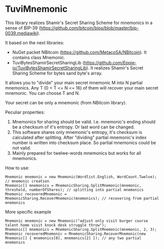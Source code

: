 # TuviMnemonic

This library realizes Shamir's Secret Sharing Scheme for mnemonics in a sense of BIP-39 (https://github.com/bitcoin/bips/blob/master/bip-0039.mediawiki).

It based on the next libraries:
* NuGet packet NBitcoin (https://github.com/MetacoSA/NBitcoin). It contains class Mnemonic.
* TuviBytesShamirSecretSharingLib (https://github.com/Eppie-io/TuviBytesShamirSecretSharingLib). It realizes Shamir's Secret Sharing Scheme for bytes sand byte's array.

It allows you to "divide" your main secret mnemonic M into N partial mnemonics. Any T (0 < T <= N <= 16) of them will recover your main secret mnemonic. You can choose T and N.

Your secret can be only a mnemonic (from NBitcoin library).

Peculiar properties:
1. Mnemonics for sharing should be valid. I.e. mnemonic's ending should be a checksum of it's entropy. Or last word can be changed.
2. This software shares only mnemonic's entropy, it's checksum is calculated after splitting. After "dividing" partial mnemonic's index number is written into checksum place. So partial mnemonics could be not valid.
3. Mainly prepared for twelwe-words mnemonics but works for all mnemonics.

How to use:
```
Mnemonic mnemonic = new Mnemonic(Wordlist.English, WordCount.Twelve); // mnemonic creation
Mnemonic[] mnemonics = MnemonicSharing.SplitMnemonic(mnemonic, threshold, numberOfShares); // splitting into partial mnemonics
Mnemonic recoveredMnemonic = MnemonicSharing.RecoverMnemonic(mnemonics); // recovering from partial mnemonics
```
More specific example
```
Mnemonic mnemonic = new Mnemonic("adjust only visit burger course talent home visit knock desk struggle throw");
Mnemonic[] mnemonics = MnemonicSharing.SplitMnemonic(mnemonic, 2, 3);
Mnemonic recoveredMnemonic = MnemonicSharing.RecoverMnemonic(new Mnemonic[] { mnemonics[0], mnemonics[2] }); // any two partial mnemonics
```         

